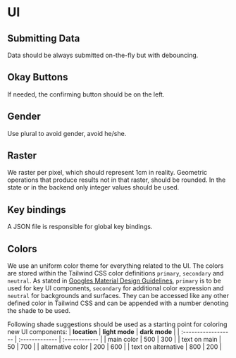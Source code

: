 # UI

## Submitting Data

Data should be always submitted on-the-fly but with debouncing.

## Okay Buttons

If needed, the confirming button should be on the left.

## Gender

Use plural to avoid gender, avoid he/she.

## Raster

We raster per pixel, which should represent 1cm in reality.
Geometric operations that produce results not in that raster, should be rounded.
In the state or in the backend only integer values should be used.

## Key bindings

A JSON file is responsible for global key bindings.

## Colors

We use an uniform color theme for everything related to the UI.
The colors are stored within the Tailwind CSS color definitions `primary`, `secondary` and `neutral`.
As stated in [Googles Material Design Guidelines](https://m3.material.io/styles/color/the-color-system/key-colors-tones), `primary` is to be used for key UI components, `secondary` for additional color expression and `neutral` for backgrounds and surfaces.
They can be accessed like any other defined color in Tailwind CSS and can be appended with a number denoting the shade to be used.

Following shade suggestions should be used as a starting point for coloring new UI components:
| **location**        | **light mode** | **dark mode** |
| :------------------ | :------------- | :------------ |
| main color          | 500            | 300           |
| text on main        | 50             | 700           |
| alternative color   | 200            | 600           |
| text on alternative | 800            | 200           |
